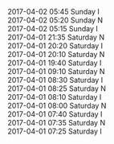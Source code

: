 2017-04-02 05:45 Sunday  I  
2017-04-02 05:20 Sunday  N  
2017-04-02 05:15 Sunday  I  
2017-04-01 21:35 Saturday  N  
2017-04-01 20:20 Saturday  I  
2017-04-01 20:10 Saturday  N  
2017-04-01 19:40 Saturday  I  
2017-04-01 09:10 Saturday  N  
2017-04-01 08:30 Saturday  I  
2017-04-01 08:25 Saturday  N  
2017-04-01 08:10 Saturday  I  
2017-04-01 08:00 Saturday  N  
2017-04-01 07:40 Saturday  I  
2017-04-01 07:35 Saturday  N  
2017-04-01 07:25 Saturday  I  
